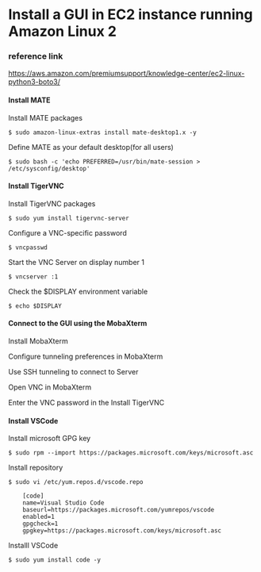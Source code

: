 Install a GUI in EC2 instance running Amazon Linux 2
=============

### reference link

<https://aws.amazon.com/premiumsupport/knowledge-center/ec2-linux-python3-boto3/>


#### Install MATE

Install MATE packages

    $ sudo amazon-linux-extras install mate-desktop1.x -y

Define MATE as your default desktop(for all users)
 
    $ sudo bash -c 'echo PREFERRED=/usr/bin/mate-session > /etc/sysconfig/desktop'
    
#### Install TigerVNC

Install TigerVNC packages

    $ sudo yum install tigervnc-server

Configure a VNC-specific password

    $ vncpasswd 

Start the VNC Server on display number 1

    $ vncserver :1
    
Check the $DISPLAY environment variable

    $ echo $DISPLAY
    
#### Connect to the GUI using the MobaXterm

Install MobaXterm

Configure tunneling preferences in MobaXterm

Use SSH tunneling to connect to Server

Open VNC in MobaXterm

Enter the VNC password in the Install TigerVNC

#### Install VSCode

Install microsoft GPG key

    $ sudo rpm --import https://packages.microsoft.com/keys/microsoft.asc
    
Install repository

    $ sudo vi /etc/yum.repos.d/vscode.repo
    
```
    [code]
    name=Visual Studio Code
    baseurl=https://packages.microsoft.com/yumrepos/vscode
    enabled=1
    gpgcheck=1
    gpgkey=https://packages.microsoft.com/keys/microsoft.asc
```
    
Installl VSCode

    $ sudo yum install code -y